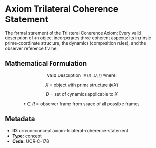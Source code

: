# Axiom Trilateral Coherence Statement

The formal statement of the Trilateral Coherence Axiom: Every valid description of an object incorporates three coherent aspects: its intrinsic prime-coordinate structure, the dynamics (composition rules), and the observer reference frame.

## Mathematical Formulation

$$
\text{Valid Description } \equiv (X, D, r) \text{ where:}
$$

$$
X = \text{object with prime structure } \phi(X)
$$

$$
D = \text{set of dynamics applicable to } X
$$

$$
r \in R = \text{observer frame from space of all possible frames}
$$

## Metadata

- **ID:** urn:uor:concept:axiom-trilateral-coherence-statement
- **Type:** concept
- **Code:** UOR-C-178
